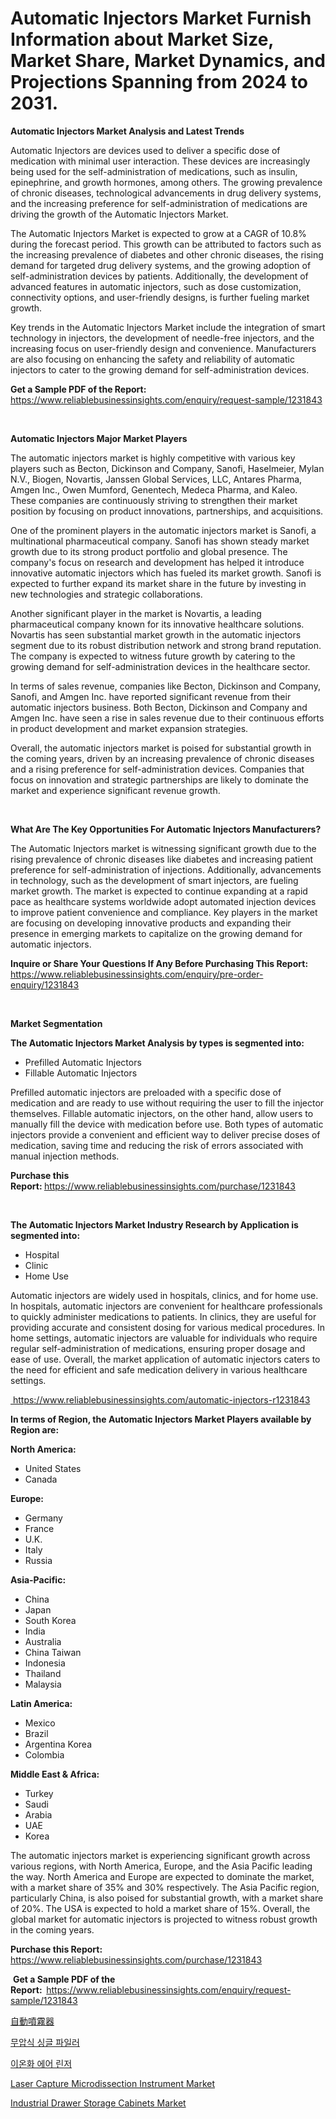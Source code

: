 <p><h1>Automatic Injectors Market Furnish Information about Market Size, Market Share, Market Dynamics, and Projections Spanning from 2024 to 2031.</h1></p><p><strong>Automatic Injectors Market Analysis and Latest Trends</strong></p>
<p><p>Automatic Injectors are devices used to deliver a specific dose of medication with minimal user interaction. These devices are increasingly being used for the self-administration of medications, such as insulin, epinephrine, and growth hormones, among others. The growing prevalence of chronic diseases, technological advancements in drug delivery systems, and the increasing preference for self-administration of medications are driving the growth of the Automatic Injectors Market.</p><p>The Automatic Injectors Market is expected to grow at a CAGR of 10.8% during the forecast period. This growth can be attributed to factors such as the increasing prevalence of diabetes and other chronic diseases, the rising demand for targeted drug delivery systems, and the growing adoption of self-administration devices by patients. Additionally, the development of advanced features in automatic injectors, such as dose customization, connectivity options, and user-friendly designs, is further fueling market growth.</p><p>Key trends in the Automatic Injectors Market include the integration of smart technology in injectors, the development of needle-free injectors, and the increasing focus on user-friendly design and convenience. Manufacturers are also focusing on enhancing the safety and reliability of automatic injectors to cater to the growing demand for self-administration devices.</p></p>
<p><strong>Get a Sample PDF of the Report:&nbsp;</strong> <a href="https://www.reliablebusinessinsights.com/enquiry/request-sample/1231843">https://www.reliablebusinessinsights.com/enquiry/request-sample/1231843</a></p>
<p>&nbsp;</p>
<p><strong>Automatic Injectors Major Market Players</strong></p>
<p><p>The automatic injectors market is highly competitive with various key players such as Becton, Dickinson and Company, Sanofi, Haselmeier, Mylan N.V., Biogen, Novartis, Janssen Global Services, LLC, Antares Pharma, Amgen Inc., Owen Mumford, Genentech, Medeca Pharma, and Kaleo. These companies are continuously striving to strengthen their market position by focusing on product innovations, partnerships, and acquisitions.</p><p>One of the prominent players in the automatic injectors market is Sanofi, a multinational pharmaceutical company. Sanofi has shown steady market growth due to its strong product portfolio and global presence. The company's focus on research and development has helped it introduce innovative automatic injectors which has fueled its market growth. Sanofi is expected to further expand its market share in the future by investing in new technologies and strategic collaborations.</p><p>Another significant player in the market is Novartis, a leading pharmaceutical company known for its innovative healthcare solutions. Novartis has seen substantial market growth in the automatic injectors segment due to its robust distribution network and strong brand reputation. The company is expected to witness future growth by catering to the growing demand for self-administration devices in the healthcare sector.</p><p>In terms of sales revenue, companies like Becton, Dickinson and Company, Sanofi, and Amgen Inc. have reported significant revenue from their automatic injectors business. Both Becton, Dickinson and Company and Amgen Inc. have seen a rise in sales revenue due to their continuous efforts in product development and market expansion strategies.</p><p>Overall, the automatic injectors market is poised for substantial growth in the coming years, driven by an increasing prevalence of chronic diseases and a rising preference for self-administration devices. Companies that focus on innovation and strategic partnerships are likely to dominate the market and experience significant revenue growth.</p></p>
<p>&nbsp;</p>
<p><strong>What Are The Key Opportunities For Automatic Injectors Manufacturers?</strong></p>
<p><p>The Automatic Injectors market is witnessing significant growth due to the rising prevalence of chronic diseases like diabetes and increasing patient preference for self-administration of injections. Additionally, advancements in technology, such as the development of smart injectors, are fueling market growth. The market is expected to continue expanding at a rapid pace as healthcare systems worldwide adopt automated injection devices to improve patient convenience and compliance. Key players in the market are focusing on developing innovative products and expanding their presence in emerging markets to capitalize on the growing demand for automatic injectors.</p></p>
<p><strong>Inquire or Share Your Questions If Any Before Purchasing This Report:</strong> <a href="https://www.reliablebusinessinsights.com/enquiry/pre-order-enquiry/1231843">https://www.reliablebusinessinsights.com/enquiry/pre-order-enquiry/1231843</a></p>
<p>&nbsp;</p>
<p><strong>Market Segmentation</strong></p>
<p><strong>The Automatic Injectors Market Analysis by types is segmented into:</strong></p>
<p><ul><li>Prefilled Automatic Injectors</li><li>Fillable Automatic Injectors</li></ul></p>
<p><p>Prefilled automatic injectors are preloaded with a specific dose of medication and are ready to use without requiring the user to fill the injector themselves. Fillable automatic injectors, on the other hand, allow users to manually fill the device with medication before use. Both types of automatic injectors provide a convenient and efficient way to deliver precise doses of medication, saving time and reducing the risk of errors associated with manual injection methods.</p></p>
<p><strong>Purchase this Report:&nbsp;</strong><a href="https://www.reliablebusinessinsights.com/purchase/1231843">https://www.reliablebusinessinsights.com/purchase/1231843</a></p>
<p>&nbsp;</p>
<p><strong>The Automatic Injectors Market Industry Research by Application is segmented into:</strong></p>
<p><ul><li>Hospital</li><li>Clinic</li><li>Home Use</li></ul></p>
<p><p>Automatic injectors are widely used in hospitals, clinics, and for home use. In hospitals, automatic injectors are convenient for healthcare professionals to quickly administer medications to patients. In clinics, they are useful for providing accurate and consistent dosing for various medical procedures. In home settings, automatic injectors are valuable for individuals who require regular self-administration of medications, ensuring proper dosage and ease of use. Overall, the market application of automatic injectors caters to the need for efficient and safe medication delivery in various healthcare settings.</p></p>
<p><a href="https://www.reliablebusinessinsights.com/automatic-injectors-r1231843">&nbsp;https://www.reliablebusinessinsights.com/automatic-injectors-r1231843</a></p>
<p><strong>In terms of Region, the Automatic Injectors Market Players available by Region are:</strong></p>
<p>
    <p> <strong> North America: </strong>
        <ul>
            <li>United States</li>
            <li>Canada</li>
        </ul>
        </p> 
    <p> <strong> Europe: </strong>
        <ul>
            <li>Germany</li>
            <li>France</li>
            <li>U.K.</li>
            <li>Italy</li>
            <li>Russia</li>
        </ul>
        </p> 
    <p> <strong> Asia-Pacific: </strong>
        <ul>
            <li>China</li>
            <li>Japan</li>
            <li>South Korea</li>
            <li>India</li>
            <li>Australia</li>
            <li>China Taiwan</li>
            <li>Indonesia</li>
            <li>Thailand</li>
            <li>Malaysia</li>
        </ul>
        </p> 
    <p> <strong> Latin America: </strong>
        <ul>
            <li>Mexico</li>
            <li>Brazil</li>
            <li>Argentina Korea</li>
            <li>Colombia</li>
        </ul>
        </p> 
    <p> <strong> Middle East & Africa: </strong>
        <ul>
            <li>Turkey</li>
            <li>Saudi</li>
            <li>Arabia</li>
            <li>UAE</li>
            <li>Korea</li>
        </ul>
    </p>
    </p>
<p><p>The automatic injectors market is experiencing significant growth across various regions, with North America, Europe, and the Asia Pacific leading the way. North America and Europe are expected to dominate the market, with a market share of 35% and 30% respectively. The Asia Pacific region, particularly China, is also poised for substantial growth, with a market share of 20%. The USA is expected to hold a market share of 15%. Overall, the global market for automatic injectors is projected to witness robust growth in the coming years.</p></p>
<p><strong>Purchase this Report: </strong><a href="https://www.reliablebusinessinsights.com/purchase/1231843">https://www.reliablebusinessinsights.com/purchase/1231843</a></p>
<p>&nbsp;<strong>Get a Sample PDF of the Report:&nbsp;&nbsp;</strong><a href="https://www.reliablebusinessinsights.com/enquiry/request-sample/1231843">https://www.reliablebusinessinsights.com/enquiry/request-sample/1231843</a></p>
<p><strong></strong></p>
<p><p><a href="https://github.com/CarlieShields/Market-Research-Report-List-1/blob/main/5359175167629.md">自動噴霧器</a></p><p><a href="https://github.com/msujons1512/Market-Research-Report-List-1/blob/main/9899569181057.md">무압식 싱글 파일러</a></p><p><a href="https://github.com/admichael111/Market-Research-Report-List-1/blob/main/7678424181056.md">이온화 에어 린저</a></p><p><a href="https://github.com/cecuraprangm/Market-Research-Report-List-3/blob/main/laser-capture-microdissection-instrument-market.md">Laser Capture Microdissection Instrument Market</a></p><p><a href="https://github.com/ChiragRP21/Market-Research-Report-List-5/blob/main/industrial-drawer-storage-cabinets-market.md">Industrial Drawer Storage Cabinets Market</a></p></p>